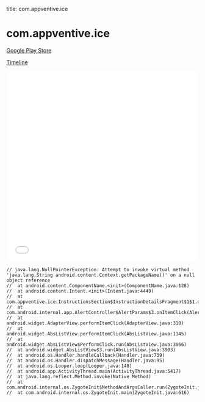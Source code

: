 title: com.appventive.ice

# com.appventive.ice

[Google Play Store](https://play.google.com/store/apps/details?id=com.appventive.ice)

[Timeline](./vis-timeline.html)

<iframe src="./vis-timeline.html" width="100%" height="500px" style="border:none;"></iframe>

```
// java.lang.NullPointerException: Attempt to invoke virtual method 'java.lang.String android.content.Context.getPackageName()' on a null object reference
// 	at android.content.ComponentName.<init>(ComponentName.java:128)
// 	at android.content.Intent.<init>(Intent.java:4449)
// 	at com.appventive.ice.InstructionsSection$InstructionDetailsFragment$1$1.onClick(InstructionsSection.java:93)
// 	at com.android.internal.app.AlertController$AlertParams$3.onItemClick(AlertController.java:1108)
// 	at android.widget.AdapterView.performItemClick(AdapterView.java:310)
// 	at android.widget.AbsListView.performItemClick(AbsListView.java:1145)
// 	at android.widget.AbsListView$PerformClick.run(AbsListView.java:3066)
// 	at android.widget.AbsListView$3.run(AbsListView.java:3903)
// 	at android.os.Handler.handleCallback(Handler.java:739)
// 	at android.os.Handler.dispatchMessage(Handler.java:95)
// 	at android.os.Looper.loop(Looper.java:148)
// 	at android.app.ActivityThread.main(ActivityThread.java:5417)
// 	at java.lang.reflect.Method.invoke(Native Method)
// 	at com.android.internal.os.ZygoteInit$MethodAndArgsCaller.run(ZygoteInit.java:726)
// 	at com.android.internal.os.ZygoteInit.main(ZygoteInit.java:616)

```



